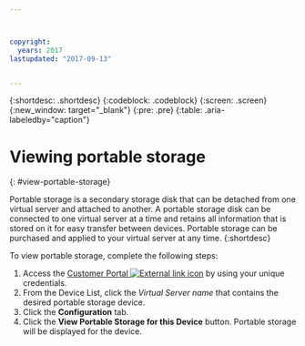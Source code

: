 ```yaml
---



copyright:
  years: 2017
lastupdated: "2017-09-13"


---
```


{:shortdesc: .shortdesc}
{:codeblock: .codeblock}
{:screen: .screen}
{:new_window: target="_blank"}
{:pre: .pre}
{:table: .aria-labeledby="caption"}


# Viewing portable storage  
{: #view-portable-storage}

 Portable storage is a secondary storage disk that can be detached from one virtual server and attached to another. 
 A portable storage disk can be connected to one virtual server at a time and retains all information 
 that is stored on it for easy transfer between devices. Portable storage can be purchased and applied 
 to your virtual server at any time. 
 {:shortdesc}

To view portable storage, complete the following steps:

1. Access the [Customer Portal ![External link icon](../../icons/launch-glyph.svg "External link icon")](https://control.softlayer.com/) by using your unique credentials.
2. From the Device List, click the *Virtual Server name* that contains the desired portable storage device.
3. Click the **Configuration** tab.
4. Click the **View Portable Storage for this Device** button. Portable storage will be displayed for the device.


